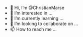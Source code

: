 - 👋 Hi, I’m @ChristianMarse
- 👀 I’m interested in ...
- 🌱 I’m currently learning ...
- 💞️ I’m looking to collaborate on ...
- 📫 How to reach me ...

<!---
ChristianMarse/ChristianMarse is a ✨ special ✨ repository because its `README.md` (this file) appears on your GitHub profile.
You can click the Preview link to take a look at your changes.
--->
